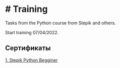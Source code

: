<h1># Training</h1>
Tasks from the Python course from Stepik and others. 
<p>Start training 07/04/2022.</p>

<h2>Сертификаты</h2>
<a href = "https://stepik.org/cert/1502846"> 1. Stepik Python Begginer </a>